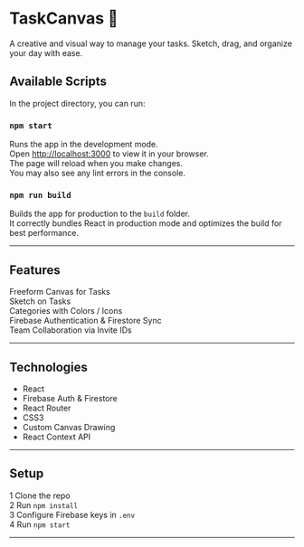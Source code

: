 # TaskCanvas 🎨

A creative and visual way to manage your tasks. Sketch, drag, and organize your day with ease.

## Available Scripts

In the project directory, you can run:

### `npm start`

Runs the app in the development mode.  
Open [http://localhost:3000](http://localhost:3000) to view it in your browser.  
The page will reload when you make changes.  
You may also see any lint errors in the console.

### `npm run build`

Builds the app for production to the `build` folder.  
It correctly bundles React in production mode and optimizes the build for best performance.

---

## Features

Freeform Canvas for Tasks  
Sketch on Tasks  
Categories with Colors / Icons  
Firebase Authentication & Firestore Sync  
Team Collaboration via Invite IDs

---

## Technologies

- React  
- Firebase Auth & Firestore  
- React Router  
- CSS3  
- Custom Canvas Drawing  
- React Context API

---

## Setup

1️ Clone the repo  
2️ Run `npm install`  
3️ Configure Firebase keys in `.env`  
4️ Run `npm start`  

---

